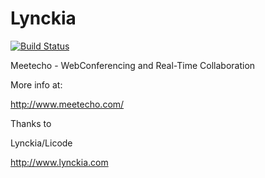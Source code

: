 # Lynckia

[![Build Status](https://travis-ci.org/ging/lynckia.png)](https://travis-ci.org/ging/lynckia)

Meetecho - WebConferencing and Real-Time Collaboration 

More info at:

http://www.meetecho.com/


Thanks to

Lynckia/Licode

http://www.lynckia.com
